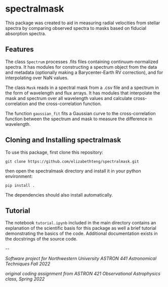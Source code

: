 # spectralmask

This package was created to aid in measuring radial velocities from stellar spectra by comparing observed spectra to masks based on fiducial absorption spectra. 

## Features
The class `Spectrum` processes .fits files containing continuum-normalized spectra. It has modules for constructing a spectrum object from the data and metadata (optionally making a Barycenter-Earth RV correction), and for interpolating over NaN values. 

The class `Mask` reads in a spectral mask from a .csv file and a spectrum in the form of wavelength and flux arrays. It has modules that interpolate the mask and spectrum over all wavelength values and calculate cross-correlation and the cross-correlation function. 

The function `gaussian_fit` fits a Gaussian curve to the cross-correlation function between the spectrum and mask to measure the difference in wavelength. 

## Cloning and Installing spectralmask
To use this package, first clone this repository:
```
git clone https://github.com/elizabethteng/spectralmask.git
```

then open the spectralmask directory and install it in your python environment:
```
pip install .
```
The dependencies should also install automatically. 

## Tutorial
The notebook `tutorial.ipynb` included in the main directory contains an explanation of the scientific basis for this package as well a brief tutorial demonstrating the basics of the code. Additional documentation exists in the docstrings of the source code. 

--

*Software project for Northwestern University ASTRON 441 Astronomical Techniques Fall 2022*

*original coding assignment from ASTRON 421 Observational Astrophysics class, Spring 2022*
